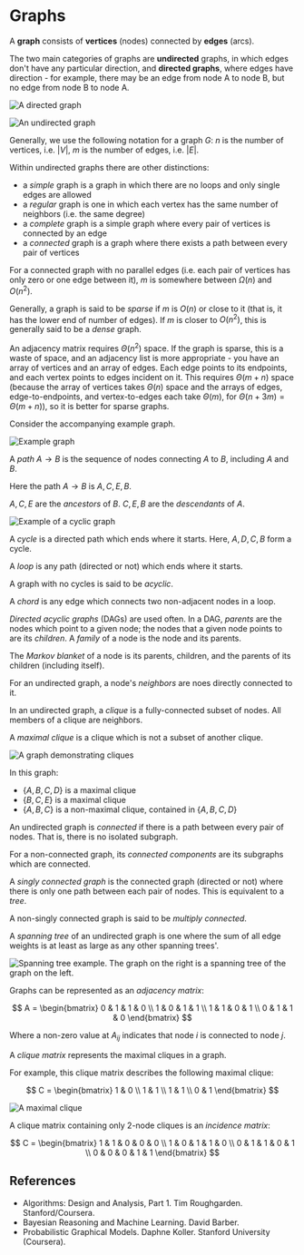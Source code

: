 
# Graphs

A __graph__ consists of __vertices__ (nodes) connected by __edges__ (arcs).

The two main categories of graphs are __undirected__ graphs, in which edges don't have any particular direction, and __directed graphs__, where edges have direction - for example, there may be an edge from node A to node B, but no edge from node B to node A.

![A directed graph](assets/directed.svg)

![An undirected graph](assets/undirected.svg)

Generally, we use the following notation for a graph $G$: $n$ is the number of vertices, i.e. $|V|$, $m$ is the number of edges, i.e. $|E|$.

Within undirected graphs there are other distinctions:

- a _simple_ graph is a graph in which there are no loops and only single edges are allowed
- a _regular_ graph is one in which each vertex has the same number of neighbors (i.e. the same degree)
- a _complete_ graph is a simple graph where every pair of vertices is connected by an edge
- a _connected_ graph is a graph where there exists a path between every pair of vertices

For a connected graph with no parallel edges (i.e. each pair of vertices has only zero or one edge between it), $m$ is somewhere between $\Omega(n)$ and $O(n^2)$.

Generally, a graph is said to be _sparse_ if $m$ is $O(n)$ or close to it (that is, it has the lower end of number of edges). If $m$ is closer to $O(n^2)$, this is generally said to be a _dense_ graph.

An adjacency matrix requires $\Theta(n^2)$ space. If the graph is sparse, this is a waste of space, and an adjacency list is more appropriate - you have an array of vertices and an array of edges. Each edge points to its endpoints, and each vertex points to edges incident on it. This requires $\Theta(m+n)$ space (because the array of vertices takes $\Theta(n)$ space and the arrays of edges, edge-to-endpoints, and vertex-to-edges each take $\Theta(m)$, for $\Theta(n+3m) = \Theta(m+n)$), so it is better for sparse graphs.

Consider the accompanying example graph.

![Example graph](assets/graph_example.svg)

A _path_ $A \to B$ is the sequence of nodes connecting $A$ to $B$, including $A$ and $B$.

Here the path $A \to B$ is $A,C,E,B$.

$A,C,E$ are the _ancestors_ of $B$.
$C,E,B$ are the _descendants_ of $A$.

![Example of a cyclic graph](assets/graph_cycle_example.svg)

A _cycle_ is a directed path which ends where it starts. Here, $A,D,C,B$ form a cycle.

A _loop_ is any path (directed or not) which ends where it starts.

A graph with no cycles is said to be _acyclic_.

A _chord_ is any edge which connects two non-adjacent nodes in a loop.

_Directed acyclic graphs_ (DAGs) are used often. In a DAG, _parents_ are the nodes which point to a given node; the nodes that a given node points to are its _children_. A _family_ of a node is the node and its parents.

The _Markov blanket_ of a node is its parents, children, and the parents of its children (including itself).

For an undirected graph, a node's _neighbors_ are noes directly connected to it.

In an undirected graph, a _clique_ is a fully-connected subset of nodes. All members of a clique are neighbors.

A _maximal clique_ is a clique which is not a subset of another clique.

![A graph demonstrating cliques](assets/clique_example.svg)

In this graph:

- $\{A,B,C,D\}$ is a maximal clique
- $\{B,C,E\}$ is a maximal clique
- $\{A,B,C\}$ is a non-maximal clique, contained in $\{A,B,C,D\}$

An undirected graph is _connected_ if there is a path between every pair of nodes. That is, there is no isolated subgraph.

For a non-connected graph, its _connected components_ are its subgraphs which are connected.

A _singly connected graph_ is the connected graph (directed or not) where there is only one path between each pair of nodes. This is equivalent to a _tree_.

A non-singly connected graph is said to be _multiply connected_.

A _spanning tree_ of an undirected graph is one where the sum of all edge weights is at least as large as any other spanning trees'.

![Spanning tree example. The graph on the right is a spanning tree of the graph on the left.](assets/spanning_tree.svg)

Graphs can be represented as an _adjacency matrix_:

$$
A =
\begin{bmatrix}
0 & 1 & 1 & 0 \\
1 & 0 & 1 & 1 \\
1 & 1 & 0 & 1 \\
0 & 1 & 1 & 0
\end{bmatrix}
$$

Where a non-zero value at $A_{ij}$ indicates that node $i$ is connected to node $j$.

A _clique matrix_ represents the maximal cliques in a graph.

For example, this clique matrix describes the following maximal clique:

$$
C =
\begin{bmatrix}
1 & 0 \\
1 & 1 \\
1 & 1 \\
0 & 1
\end{bmatrix}
$$

![A maximal clique](assets/maximal_clique.svg)

A clique matrix containing only 2-node cliques is an _incidence matrix_:

$$
C =
\begin{bmatrix}
1 & 1 & 0 & 0 & 0 \\
1 & 0 & 1 & 1 & 0 \\
0 & 1 & 1 & 0 & 1 \\
0 & 0 & 0 & 1 & 1
\end{bmatrix}
$$

## References

- Algorithms: Design and Analysis, Part 1. Tim Roughgarden. Stanford/Coursera.
- Bayesian Reasoning and Machine Learning. David Barber.
- Probabilistic Graphical Models. Daphne Koller. Stanford University (Coursera).

